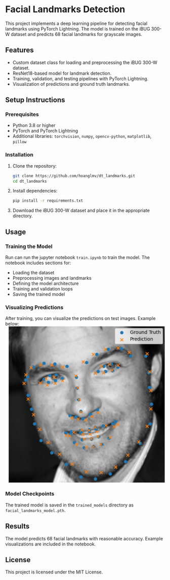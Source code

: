 # Facial Landmarks Detection

This project implements a deep learning pipeline for detecting facial landmarks using PyTorch Lightning. The model is trained on the iBUG 300-W dataset and predicts 68 facial landmarks for grayscale images.

## Features
- Custom dataset class for loading and preprocessing the iBUG 300-W dataset.
- ResNet18-based model for landmark detection.
- Training, validation, and testing pipelines with PyTorch Lightning.
- Visualization of predictions and ground truth landmarks.

## Setup Instructions

### Prerequisites
- Python 3.8 or higher
- PyTorch and PyTorch Lightning
- Additional libraries: `torchvision`, `numpy`, `opencv-python`, `matplotlib`, `pillow`

### Installation
1. Clone the repository:
   ```bash
   git clone https://github.com/hoanglmv/dt_landmarks.git
   cd dt_landmarks
   ```

2. Install dependencies:
   ```bash
   pip install -r requirements.txt
   ```

3. Download the iBUG 300-W dataset and place it in the appropriate directory.

## Usage

### Training the Model
Run can run the jupyter notebook `train.ipynb` to train the model. The notebook includes sections for:
- Loading the dataset
- Preprocessing images and landmarks
- Defining the model architecture
- Training and validation loops
- Saving the trained model

### Visualizing Predictions
After training, you can visualize the predictions on test images. Example below:
![Ảnh demo](demo.png)


### Model Checkpoints
The trained model is saved in the `trained_models` directory as `facial_landmarks_model.pth`.

## Results
The model predicts 68 facial landmarks with reasonable accuracy. Example visualizations are included in the notebook.

## License
This project is licensed under the MIT License.
